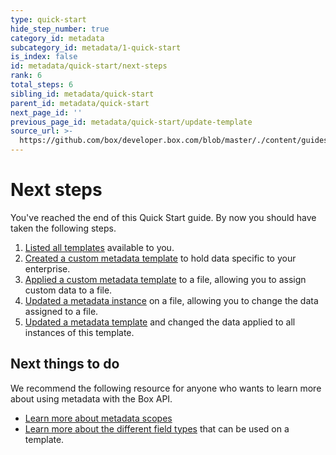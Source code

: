 ```yaml
---
type: quick-start
hide_step_number: true
category_id: metadata
subcategory_id: metadata/1-quick-start
is_index: false
id: metadata/quick-start/next-steps
rank: 6
total_steps: 6
sibling_id: metadata/quick-start
parent_id: metadata/quick-start
next_page_id: ''
previous_page_id: metadata/quick-start/update-template
source_url: >-
  https://github.com/box/developer.box.com/blob/master/./content/guides/metadata/1-quick-start/6-next-steps.md
---
```


# Next steps

You've reached the end of this Quick Start guide. By now you should have taken
the following steps.

1. [Listed all templates](g://metadata/quick-start/list-all/)
available to you.
2. [Created a custom metadata
template](g://metadata/quick-start/create-template/) to hold data specific
to your enterprise.
3. [Applied a custom metadata
template](g://metadata/quick-start/create-instance/) to a file, allowing you
to assign custom data to a file.
4. [Updated a metadata instance](g://metadata/quick-start/update-instance/)
on a file, allowing you to change the data assigned to a file.
5. [Updated a metadata template](g://metadata/quick-start/update-template/)
and changed the data applied to all instances of this template.

## Next things to do

We recommend the following resource for anyone who wants to learn more about
using metadata with the Box API.

* [Learn more about metadata scopes](g://metadata/scopes)
* [Learn more about the different field types](g://metadata/fields) that can be
used on a template.
